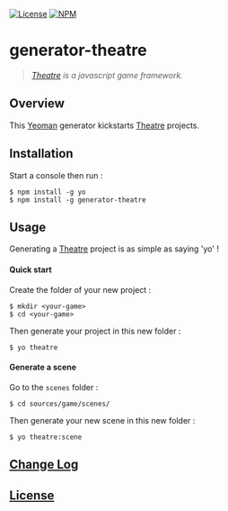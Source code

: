 [![License](https://img.shields.io/badge/license-MIT-blue.svg)](./LICENSE)
[![NPM](https://img.shields.io/npm/v/generator-theatre.svg)](https://www.npmjs.com/package/generator-theatre)

# generator-theatre

> *[Theatre](https://github.com/theatrejs) is a javascript game framework.*

## Overview

This [Yeoman](http://yeoman.io/) generator kickstarts [Theatre](https://github.com/theatrejs) projects.

## Installation

Start a console then run :

```
$ npm install -g yo
$ npm install -g generator-theatre
```

## Usage

Generating a [Theatre](https://github.com/theatrejs) project is as simple as saying 'yo' !

#### Quick start

Create the folder of your new project :

```
$ mkdir <your-game>
$ cd <your-game>
```

Then generate your project in this new folder :

```
$ yo theatre
```

#### Generate a scene

Go to the `scenes` folder :

```
$ cd sources/game/scenes/
```

Then generate your new scene in this new folder :

```
$ yo theatre:scene
```

## [Change Log](./CHANGELOG.md)

## [License](./LICENSE)
